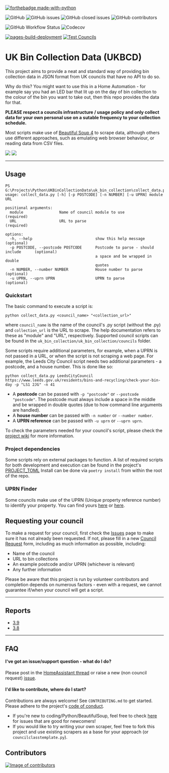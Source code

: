 [![forthebadge made-with-python](http://ForTheBadge.com/images/badges/made-with-python.svg)](https://www.python.org/)

![GitHub](https://img.shields.io/github/license/robbrad/UKBinCollectionData?style=for-the-badge) ![GitHub issues](https://img.shields.io/github/issues-raw/robbrad/UKBinCollectionData?style=for-the-badge) ![GitHub closed issues](https://img.shields.io/github/issues-closed-raw/robbrad/UKBinCollectionData?style=for-the-badge)
![GitHub contributors](https://img.shields.io/github/contributors/robbrad/UKBinCollectionData?style=for-the-badge)

![GitHub Workflow Status](https://img.shields.io/github/workflow/status/robbrad/UKBinCollectionData/Test%20Councils?style=for-the-badge)
![Codecov](https://img.shields.io/codecov/c/gh/robbrad/UKBinCollectionData?style=for-the-badge)

[![pages-build-deployment](https://github.com/robbrad/UKBinCollectionData/actions/workflows/pages/pages-build-deployment/badge.svg)](https://github.com/robbrad/UKBinCollectionData/actions/workflows/pages/pages-build-deployment) [![Test Councils](https://github.com/robbrad/UKBinCollectionData/actions/workflows/behave.yml/badge.svg)](https://github.com/robbrad/UKBinCollectionData/actions/workflows/behave.yml)

# UK Bin Collection Data (UKBCD)
This project aims to provide a neat and standard way of providing bin collection data in JSON format from UK councils that have no API to do so.

Why do this?
You might want to use this in a Home Automation - for example say you had an LED bar that lit up on the day of bin collection to the colour of the bin you want to take out, then this repo provides the data for that. 

**PLEASE respect a councils infrastructure / usage policy and only collect data for your own personal use on a sutable frequency to your collection schedule.**

Most scripts make use of [Beautiful Soup 4](https://pypi.org/project/beautifulsoup4/) to scrape data, although others use different approaches, such as emulating web browser behaviour, or reading data from CSV files.

[![](https://img.shields.io/badge/--41BDF5?logo=homeassistant&logoColor=white&label=HomeAssistant+Thread)](https://community.home-assistant.io/t/bin-waste-collection/55451) [![](https://img.shields.io/badge/--181717?logo=github&logoColor=white&label=Request+a+council)](https://github.com/robbrad/UKBinCollectionData/issues/new/choose)

---

## Usage
```commandline
PS G:\Projects\Python\UKBinCollectionData\uk_bin_collection\collect_data.py
usage: collect_data.py [-h] [-p POSTCODE] [-n NUMBER] [-u UPRN] module URL

positional arguments:
  module                Name of council module to use                           (required)
  URL                   URL to parse                                            (required)

options:
  -h, --help                            show this help message                  (optional)
  -p POSTCODE, --postcode POSTCODE      Postcode to parse - should include      (optional)
                                        a space and be wrapped in double
                                        quotes                                  
  -n NUMBER, --number NUMBER            House number to parse                   (optional)
  -u UPRN, --uprn UPRN                  UPRN to parse                           (optional)
```


### Quickstart
The basic command to execute a script is:
```commandline
python collect_data.py <council_name> "<collection_url>"
```
where ```council_name``` is the name of the council's .py script (without the .py) and ```collection_url``` is the URL to scrape.
The help documentation refers to these as "module" and "URL", respectively. Supported council scripts can be found in the `uk_bin_collection/uk_bin_collection/councils` folder.

Some scripts require additional parameters, for example, when a UPRN is not passed in a URL, or when the script is not scraping a web page.
For example, the Leeds City Council script needs two additional parameters - a postcode, and a house number. This is done like so:

```commandline
python collect_data.py LeedsCityCouncil https://www.leeds.gov.uk/residents/bins-and-recycling/check-your-bin-day -p "LS1 2JG" -n 41
```
- A **postcode** can be passed with `-p "postcode"` or `--postcode "postcode"`. The postcode must always include a space in the middle and
be wrapped in double quotes (due to how command line arguments are handled).
- A **house number** can be passed with `-n number` or `--number number`.
- A **UPRN reference** can be passed with `-u uprn` or `--uprn uprn`.

To check the parameters needed for your council's script, please check the [project wiki](https://github.com/robbrad/UKBinCollectionData/wiki) for more information.


### Project dependencies
Some scripts rely on external packages to function. A list of required scripts for both development and execution can be found in the project's [PROJECT_TOML](https://github.com/robbrad/UKBinCollectionData/blob/feature/%2353_integration_tests/pyproject.toml) 
Install can be done via 
`poetry install` from within the root of the repo.


### UPRN Finder
Some councils make use of the UPRN (Unique property reference number) to identify your property. You can find yours [here](https://www.findmyaddress.co.uk/search) or [here](https://uprn.uk/).

## Requesting your council
To make a request for your council, first check the [Issues](https://github.com/robbrad/UKBinCollectionData/issues) page to make sure it has not already been requested. If not, please fill in a new [Council Request](https://github.com/robbrad/UKBinCollectionData/issues/new/choose) form, including as much information as possible, including:
- Name of the council
- URL to bin collections
- An example postcode and/or UPRN (whichever is relevant)
- Any further information

Please be aware that this project is run by volunteer contributors and completion depends on numerous factors - even with a request, we cannot guarantee if/when your council will get a script.

---

## Reports

- [3.9](https://robbrad.github.io/UKBinCollectionData/3.9/)
- [3.8](https://robbrad.github.io/UKBinCollectionData/3.8/)

---

## FAQ
#### I've got an issue/support question - what do I do?
Please post in the [HomeAssistant thread](https://community.home-assistant.io/t/bin-waste-collection/55451) or raise a new (non council request) [issue](https://github.com/robbrad/UKBinCollectionData/issues/new).

#### I'd like to contribute, where do I start?
Contributions are always welcome! See ```CONTRIBUTING.md``` to get started. Please adhere to the project's [code of conduct](https://github.com/robbrad/UKBinCollectionData/blob/master/CODE_OF_CONDUCT.md).

- If you're new to coding/Python/BeautifulSoup, feel free to check [here](https://github.com/robbrad/UKBinCollectionData/issues?q=is%3Aissue+is%3Aopen+label%3A%22good+first+issue%22) for issues that are good for newcomers!
- If you would like to try writing your own scraper, feel free to fork this project and use existing scrapers as a base for your approach (or `councilclasstemplate.py`).

## Contributors
<a href="https://github.com/robbrad/UKBinCollectionData/graphs/contributors">
  <img src="https://contrib.rocks/image?repo=robbrad/UKBinCollectionData"  alt="Image of contributors"/>
</a>

